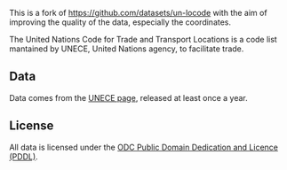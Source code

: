This is a fork of https://github.com/datasets/un-locode with the aim of improving the quality of the data, especially the coordinates.

The United Nations Code for Trade and Transport Locations is a code list mantained by UNECE, United Nations agency, to facilitate trade.

## Data

Data comes from the [UNECE page](http://www.unece.org/cefact/locode/welcome.html), released at least once a year.

## License

All data is licensed under the [ODC Public Domain Dedication and Licence (PDDL)](http://opendatacommons.org/licenses/pddl/1-0/).

